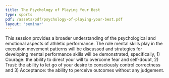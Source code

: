 ```yaml
---
title: The Psychology of Playing Your Best
type: sports
pdf: /assets/pdf/psychology-of-playing-your-best.pdf
layout: 'seminar'
---
```


This session provides a broader understanding of the psychological and emotional aspects of athletic performance. The role mental skills play in the execution movement patterns will be discussed and strategies for developing mental performance skills will be demonstrated, specifically, 1) Courage: the ability to direct your will to overcome fear and self-doubt, 2) Trust: the ability to let go of your desire to consciously control correctness and 3) Acceptance: the ability to perceive outcomes without any judgement.
